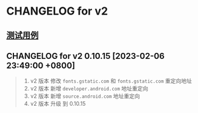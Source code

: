# CHANGELOG for v2

## [测试用例](/extension-v2/test/README.md)

## CHANGELOG for v2 0.10.15 [2023-02-06 23:49:00 +0800]

> 1. v2 版本 修改 `fonts.gstatic.com` 和 `fonts.gstatic.com` 重定向地址
> 1. v2 版本 新增 `developer.android.com` 地址重定向
> 1. v2 版本 新增 `source.android.com` 地址重定向
> 1. v2 版本 升级 到 0.10.15
